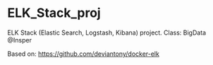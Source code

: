 # ELK_Stack_proj
ELK Stack (Elastic Search, Logstash, Kibana) project. Class: BigData @Insper

Based on: https://github.com/deviantony/docker-elk
